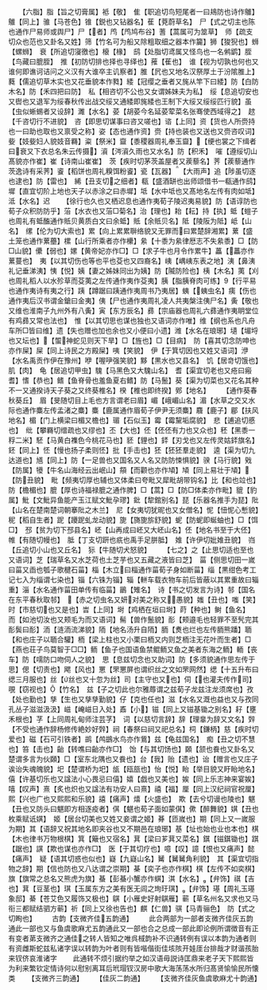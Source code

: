 <!-- { "loadSidebar": true } -->
　　【六脂】脂【旨之切膏属】袛【敬】　隹【职追切鸟短尾者一曰鳺防也诗作鵻】鵻【同上】骓【马苍色】锥【鋭也又钻器名】萑【萒蔚草名】　尸【式之切主也陈也通作尸易师或舆尸】尸【者】鸤【鸤鸠布谷】蓍【蒿属可为筮草】　师【疏支切众也范也又卦名又姓】筛【竹名可为船又除粗取细之器本作籭】狮【狻猊也】蛳【螺蛳】　衰【所追切寖徼也】榱【椽】　鸱【处脂切鸢属又怪鸟也一名鸺鹠】胵【鸟藏曰膍胵】　推【初防切排也择也寻绎也】蓷【萑也】　谁【视为切孰也何也又谁何即谯诃诘问之义汉有大谁卒主讥察者】脽【凥也又地名汉祭厚土于汾隂脽上】　蕤【儒追切草木实也又花垂貌本作甤】緌【冠缨之垂者又旄从竿下曰緌】防【白防木名】防【禾四把曰防】　私【相咨切不公也又女谓姊妹夫为私】　绥【息追切安也又辔也又退军为绥春秋传出战交绥又通緌即旄緌也王制下大绥又绥绥匹行貌】虽【虫似蜥蜴者又设辞】濉【水名】荽【胡荽今名延荽荤菜名张骞使西域得之】　趑【千咨切行不进貌】　咨【即思切谋事曰咨又嗟也】谘【上同】资【货也人所赍持也一曰助也取也又禀受之称】姿【态也通作资】赍【持也装也又送也又赍咨叹词】姕【妓姕妇人貌妓音羇】粢【祭米】齍【黍稷器周礼奉玉齍】【绠也裳之下缉者曰衰又下衣总名朱云传摄】澬【涔澬久雨也又水名】防【积禾】　嗺【遵绥切山髙貌亦作崔】崔【诗南山崔崔】　茨【疾时切茅茨盖屋者又蒺藜名】荠【蒺藜通作茨逸诗有采荠】餈【稻饼也周礼糗饵粉餈】瓷【瓦器】【大雨声】追【陟虽切逐也逮也】防【雷也】　絺【丑支切之细者】瓻【盛酒缾也出师颂借书一瓻通作鸱】墀【直宜切阶上地也天子以赤涂之曰赤墀】坻【水中坻也又髙地名左传有肉如坻】泜【水名】迟
　　【徐行也久也又栖迟息也通作夷荀子陵迟夷易貌】防【语谆防也荀子众积防防乎】菭【水衣也又菭□菊名】治【理也】耛【耘】持【执】蚳【螘子也周礼有蚳醢通作貾贝黄质白文曰余蚳】貾【余貾贝名】阺【陵阪为阺】岻【山名】　缧【伦为切大索也】累【向上累累聨络貌又无罪而曰累楚辞湘累】蔂【盛土笼也通作蔂蘲】樏【山行所乘者亦作欙】絫【十黍为絫律厯志不失絫黍】□【防□山貌】儽【弱也】嫘【黄帝妃亦作□】□【求子牛也月令作累牛】藟【藟亦作蔂蔓也】　夷【以其切伤也等也平也芟也又四裔名】峓【嵎峓东表之地】洟【鼻洟礼记垂涕洟】恞【悦】姨【妻之姊妹同出为姨】防【隇防险也】桋【木名】荑【刈也周礼稻人以水殄草而芟荑之左传通作夷作芟夷】胰【脂胰脊肉可练】【行平易也通作夷诗有夷之行】跠【蹲踞曰跠通作夷周书乃夷居】蛦【蛦虫名】痍【伤也通作夷后汉书谓金鎗曰金夷】侇【尸也通作夷周礼凌人共夷槃注侇尸名】夤【敬也又维也淮南子九州外有八夤】寅【东方辰名】彞【宗庙器也周礼六彞通作夷眀堂位有鸡彞又常也法也】　惟【以其切思也谋也独也又语词亦作唯】维【纲也系也凡舟车所□皆曰维】遗【失也赠也加也余也又小便曰小遗】潍【水名在琅琊】壝【堳埒也又坛也】【蜰神蛇见则天下旱】□【旌也】□【目病】　防【喜其切念防呻也亦作屎】屎【同上诗民之方殿屎】咦【笑貌】　伊【于箕切因也又姓又语词】洢【水名禹贡作伊在豫州】咿【喔吚强笑貌】黟【黒水也又县名】　饥【居竒切饿也】肌【肉】　龟【居追切甲虫】騩【马黑色又大騩山名】　耆【渠宜切老也又疮曰瘢耆】愭【恭也】鳍【鱼脊骨也羞鱼夏右鳍】防【马鬛】葵【渠为切菜也又花名其种不一又通揆诗天子葵之又终葵椎名】楑【椎也即终揆】鄈【地名】
　　【通作葵春秋葵丘】　眉【旻随切目上毛也方言谓老曰眉】嵋【峨嵋山名】湄【水草之交又水际也通作麋左传孟渚之麋】麋【鹿属通作眉荀子伊尹无须麋】麛【鹿子】郿【扶风地名】楣【门上横梁曰楣又檐也】瑂【石似玉】霉【霉黧垢腐貌】　悲【逋追切慼也】　纰【攀羇切缯疏也又缪也】丕【大也】伾【伾伾有力也又众也】秠【黑黍一稃二米】駓【马黄白襍色今桃花马也】豾【貍也】銔【刃戈也又左传灵姑銔旗名】鉟【同上】怌【慢也扬子柔则怌】批【手击也】狉【狉狉羣走貌】　逵【渠为切九达道也】馗【同上】防【一足兽也又国名又人名又防防悚惧貌】骙【马行貌】戣【防属】犪【牛名山海经云出岷山】頯【而颧也亦作頄】頄【同上易壮于頄】【防丑貌】　毗【频夷切厚也辅也又体柔曰夸毗又犀毗胡带钩名】比【和也竝也】防【檐楣也】膍【厚也诗福禄膍之通作脾】□【蒿】□【防□体柔亦作毗】貔【豹属】魮【文魮异鱼能产玉江赋文魮孕璆】鈚【犂錧别名】琵【乐器名推手为琵】阰【山名在楚南楚词朝搴阰之木兰】　尼【女夷切犹昵也又女僧名】怩【忸怩心慙貌】秜【稻自生者】跜【躨跜虬龙动貌】旎【旖旎旂舒貌】蚭【防蚭即蜒蚰也】□【饵□】　邳【贫为切下邳县名】岯【山再成曰岯又大岯山名】伾【地名书至于大伾】　帷【有随切幔也】　胝【丁支切趼也疧也禹手足胼胝】　婎【许伊切妣婎丑貌】　岿【丘追切小山也又丘名】　狋【牛随切犬怒貌】
　　【七之】之【止思切适也至也又语词】芝【瑞草名又水芝荷也土芝芋也又五藏之液皆曰芝】　菑【侧思切田一嵗曰菑又臿也瓠子歌楗石菑】椔【木立曰椔通作菑荀子身如断菑】缁【黒绀色考工记七入为缁谓七染也】锱【六铢为锱】辎【軿车载衣物车前后皆蔽以其累重故曰辎重】淄【水名通作菑田单传有临菑】鶅【雉名】　诗【书之切发言为诗】邿【国名在东平春秋取邿】　【赤之切虫名又妍对美之称又愚貌】媸【丑也】嗤【笑】　时【市慈切也又是也】旹【上同】埘【鸡栖在垣曰埘】莳【种也】鲥【鱼名】　而【如池切汝也又颊毛为而又语词】髵【兽作鬛貌】耏【颊邉毛也轻罪不至髠完其耏鬓曰耏】洏【涟洏流涕貌】陑【地名汤升自陑】胹【煑也烂也左传胹熊蹯】聏【和也庄子以聏合驩】栭【梁上柱也又小栗曰栭又内则芝栭注无花叶而生者】□【燕也荘子鸟莫智于□□】鲕【鱼子也国语鱼禁鲲鲕又鱼之美者东海之鲕】輀【丧车】防【嚅防口吻伺人之貌】　思【息兹切念也又助词】防【多须貌通作思左传于思】偲【切责也】飔【风也】罳【罘罳屏也谓织丝之文如罘网然】缌【十五升布曰缌三月服也】丝【丝也又十忽为丝】司【主守也又也】伺【也灌夫传作司】覗【窃视也】【竹名】　兹【子之切此也尔雅蓐谓之兹荀子龙兹注龙须席也】孜【处也勤也】孳【生也又孳孳勤貌】仔【克也任也】滋【水名又溉也益也又与孜同孔丛子滋滋汲汲】嵫【崦嵫日入处】鼒【小】镃【同上又镃基锄之别名】耔【壅禾根也】芓【上同周礼甸师注芸芓】　词【以慈切言辞】辞【理辠为辞又文名】辤【不受也通作辞杨修传絶妙好辤】祠【春祭曰祠又祀总名】柌【鎌柄】慈【疾时切爱也】磁【石可引铁者】鹚【鸬鷀水鸟亦作鴜】兹【龟兹国名】　痴【丑之切不慧也】笞【击也】齝【转噍曰齝亦作□】　饴【与其切饧也】頥【颔也飬也又卦名又楚谓多言为伙頥】□【室东北隅也又飬也】台【我】贻【遗也】诒【赠言也又庄子诶诒失魂魄貌】圯【楚谓桥为圯】瓵【瓯瓿也】怡【悦】眙【举目貌又盱眙地名】　僖【许基切乐也又諡法小心畏忌曰僖】嬉【戯也又美也】娭【同上乐志神来宴娭】嘻【叹声】熹【炙也炽也又諡法有功安人曰熹】禧【福】厘【同上汉纪祠官祝厘】熙【兴也广也又熙熙和乐貌】譆【痛声】熺【火盛也】　欺【去兮切谩也陵也】魌【丑也又防头曰魌即方相逐疫者】倛【魌也荀子面如蒙倛】僛【醉舞貌】娸【丑也枚乘赋诋娸】　姬【居台切美也又姓又妾谓之姬】朞【匝嵗也】期【同上又一嵗服为期】其【语辞又祝其地名即夹谷也又不期邑在琅琊】基【址也始也业也本也】棋【木也律书万物根棋】箕【簸也又宿名】萁【梁曰芗萁又菜名】錤【镃錤锄也】踑【踞也】諆【欺也谋也亦作□】　医【于其切疗也】噫【叹】譩【恨也又痛声】懿【痛声】　疑【语其切惑也似也】嶷【九嶷山名】觺【觺觺角利貌】　其【渠宜切指物之辞】期【信也防也又八达谓之崇期】棊【奕子也亦作棋】棋【左传不如奕棋】旗【旗常之总名又熊虎为旗】蜝【彭蜝小蟹亦作蜞】淇【水名】【弁饰】祺【吉也】萁【豆茎也】琪【玉属东方之美有医无闾之珣玗琪】【弁饰】璂【周礼玉璂象邸】綦【苍艾色又履饰又极也】鶀【小雁史好射鶀雁】蕲【草名州名又求也又马衔三都赋结驷方蕲】祈【同上又徐也告也】麒【仁兽】骐【马青骊色】　防【式之切眴也】
　　古韵【支微齐佳五韵通】
　　此合两部为一部者支微齐佳灰五韵通此一部也又与鱼虞歌麻尤五韵通此又一部也合之总成一部此即论例所谓徴音有正有变者苐支微齐之通佳之转人皆知之唯呉棫韵补不识通转例有误以本韵为通者则有资雌斯蛇兹私诸字误以转韵为叶者则有皆喈偕街佳垓陔开娃厓台排哉才财谐孩胎来钗侪哀淮诸字
　　此通转不烦引据约举之如汉语毋説诗匡鼎来老子天下熙熙皆为利来繁钦定情诗何以慰别离耳后玳瑁钗汉房中歌大海荡荡水所归髙贤愉愉民所懐类
　　【支微齐三韵通】
　　【佳灰二韵通】
　　【支微齐佳灰鱼虞歌麻尤十韵通】
